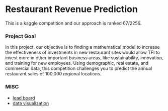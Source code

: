 # Restaurant Revenue Prediction

This is a kaggle competition and our approach is ranked 67/2256.

### Project Goal
In this project, our objective is to finding a mathematical model to increase the effectiveness of investments in new restaurant sites would allow TFI to invest more in other important business areas, like sustainability, innovation, and training for new employees. Using demographic, real estate, and commercial data, this competition challenges you to predict the annual restaurant sales of 100,000 regional locations.

### MISC
- [lead board](https://www.kaggle.com/c/restaurant-revenue-prediction/leaderboard)
- [data visualization](http://nbviewer.ipython.org/github/hxwang/revenue-prediction/blob/master/data/visualize_data.ipynb)
